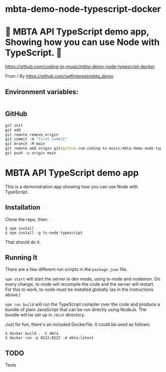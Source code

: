 # mbta-demo-node-typescript-docker

# 🚀 MBTA API TypeScript demo app, Showing how you can use Node with TypeScript. 🚀

https://github.com/coding-to-music/mbta-demo-node-typescript-docker

From / By https://github.com/selfinterest/mbta_demo


## Environment variables:

```java

```

## GitHub

```java
git init
git add .
git remote remove origin
git commit -m "first commit"
git branch -M main
git remote add origin git@github.com:coding-to-music/mbta-demo-node-typescript-docker.git
git push -u origin main
```

MBTA API TypeScript demo app
===================
This is a demonstration app showing how you can use Node with TypeScript.

Installation
------------
Clone the repo, then:
```
$ npm install
$ npm install -g ts-node typescript
```
That should do it.

Running It
-------------
There are a few different run scripts in the `package.json` file.

`npm start` will start the server in dev mode, using ts-node and nodemon. On every change, ts-node will recompile the code and the server will restart. For this to work, ts-node must be installed globally (as in the instructions above.)

`npm run build` will run the TypeScript compiler over the code and produce a bundle of plain JavaScript that can be run directly using NodeJs. The bundle will be set up in `/dist` directory.

Just for fun, there's an included Dockerfile. It could be used as follows:
```
$ docker build . -t mbta
$ docker run -p 8222:8222 -d mbta:latest
```

TODO
---------
Tests